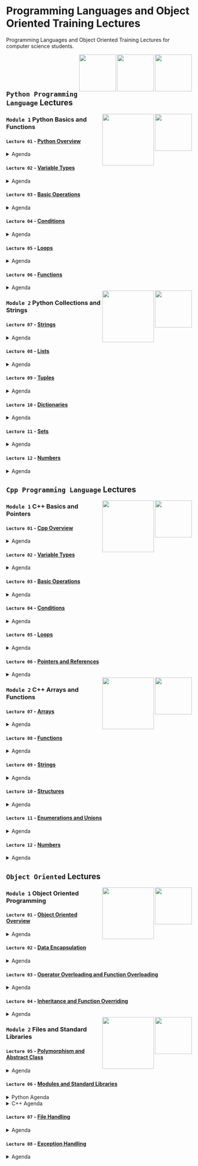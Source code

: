 # Programming Languages and Object Oriented Training Lectures

Programming Languages and Object Oriented Training Lectures for computer science students.

<img align="right" width="100" height="100" src="https://github.com/cs-MohamedAyman/Computer-Science-Textbooks/blob/master/logos/object-oriented.jpg">
<img align="right" width="100" height="100" src="https://github.com/cs-MohamedAyman/Computer-Science-Textbooks/blob/master/logos/cpp.jpg">
<img align="right" width="100" height="100" src="https://github.com/cs-MohamedAyman/Computer-Science-Textbooks/blob/master/logos/python.jpg">

<br>
<br>
<br>
<br>

## `Python Programming Language` Lectures

<img align="right" width="100" height="100" src="https://github.com/cs-MohamedAyman/Computer-Science-Textbooks/blob/master/logos/python.jpg">
<img align="right" width="140" height="140" src="https://github.com/cs-MohamedAyman/Computer-Science-Textbooks/blob/master/logos/practice1.jpg">

### `Module 1` Python Basics and Functions

#### `Lecture 01` - [Python Overview](https://github.com/cs-MohamedAyman/Programming-Languages-and-Object-Oriented-Training/tree/main/Lectures/Python-Programming-Language)
<details>
  <summary>Agenda</summary><br>

  - History of Python
  - Interpreter vs. Compiler
  - Python Identifiers and Reserved Words
  - Lines and Indentation
  - Multiline Statements
  - Quotation and Comments
</details>

#### `Lecture 02` - [Variable Types](https://github.com/cs-MohamedAyman/Programming-Languages-and-Object-Oriented-Training/tree/main/Lectures/Python-Programming-Language)
<details>
  <summary>Agenda</summary><br>
  
  - Python Variables
  - Python Numbers
  - Python Strings
  - Python Lists
  - Python Tuples
  - Python Dictionaries
  - Python Sets
  - Data Type Conversion
</details>

#### `Lecture 03` - [Basic Operations](https://github.com/cs-MohamedAyman/Programming-Languages-and-Object-Oriented-Training/tree/main/Lectures/Python-Programming-Language)
<details>
  <summary>Agenda</summary><br>
  
  - Arithmetic Operators
  - Comparison Operators
  - Bitwise Operators
  - Assignment Operators
  - Logical Operators
  - Membership Operators
  - Identity Operators
  - Operators Precedence
</details>

#### `Lecture 04` - [Conditions](https://github.com/cs-MohamedAyman/Programming-Languages-and-Object-Oriented-Training/tree/main/Lectures/Python-Programming-Language)
<details>
  <summary>Agenda</summary><br>
  
  - Decision making Definition
  - IF Statement
  - IF and ELSE Statements
  - IF, ELIF and ELSE Statements
  - Nested IF Statements
  - Single Statement Suites
</details>

#### `Lecture 05` - [Loops](https://github.com/cs-MohamedAyman/Programming-Languages-and-Object-Oriented-Training/tree/main/Lectures/Python-Programming-Language)
<details>
  <summary>Agenda</summary><br>
  
  - Loop Definition
  - While Loop Statements
  - For Loop Statements
  - Loop Control Statements
  - Else with While Loop
  - Else with For Loop
  - Nested Loops
</details>

#### `Lecture 06` - [Functions](https://github.com/cs-MohamedAyman/Programming-Languages-and-Object-Oriented-Training/tree/main/Lectures/Python-Programming-Language)
<details>
  <summary>Agenda</summary><br>
  
  - Function Definition
  - Function Calls and Return Statement
  - Passing by Reference and Value
  - Function Arguments
  - Anonymous Functions
  - Inner Functions
  - Global and Local Variables
  - Higher Order Functions
</details>

<img align="right" width="100" height="100" src="https://github.com/cs-MohamedAyman/Computer-Science-Textbooks/blob/master/logos/python.jpg">
<img align="right" width="140" height="140" src="https://github.com/cs-MohamedAyman/Computer-Science-Textbooks/blob/master/logos/practice1.jpg">

### `Module 2` Python Collections and Strings

#### `Lecture 07` - [Strings](https://github.com/cs-MohamedAyman/Programming-Languages-and-Object-Oriented-Training/tree/main/Lectures/Python-Programming-Language)
<details>
  <summary>Agenda</summary><br>
  
  - Introduction to String
  - Basic String Operations
  - String Special Operators
  - String Formatting Operator
  - Built-in String Functions
</details>

#### `Lecture 08` - [Lists](https://github.com/cs-MohamedAyman/Programming-Languages-and-Object-Oriented-Training/tree/main/Lectures/Python-Programming-Language)
<details>
  <summary>Agenda</summary><br>
  
  - Introduction to List
  - Basic List Operations
  - List Comprehension
  - Multidimensional Lists
  - Built-in List Functions
</details>

#### `Lecture 09` - [Tuples](https://github.com/cs-MohamedAyman/Programming-Languages-and-Object-Oriented-Training/tree/main/Lectures/Python-Programming-Language)
<details>
  <summary>Agenda</summary><br>
  
  - Introduction to Tuple
  - Basic Tuple Operations
  - Tuple Comprehension
  - Multidimensional Tuple
  - Built-in Tuple Functions
</details>

#### `Lecture 10` - [Dictionaries](https://github.com/cs-MohamedAyman/Programming-Languages-and-Object-Oriented-Training/tree/main/Lectures/Python-Programming-Language)
<details>
  <summary>Agenda</summary><br>
  
  - Introduction to Dictionary
  - Basic Dictionary Operations
  - Dictionary Comprehension
  - Properties of Dictionary keys
  - Built-in Dictionary Functions
</details>

#### `Lecture 11` - [Sets](https://github.com/cs-MohamedAyman/Programming-Languages-and-Object-Oriented-Training/tree/main/Lectures/Python-Programming-Language)
<details>
  <summary>Agenda</summary><br>
  
  - Introduction to Set
  - Basic Set Operations
  - Set Comprehension
  - Set Relations
  - Built-in Set Functions
</details>

#### `Lecture 12` - [Numbers](https://github.com/cs-MohamedAyman/Programming-Languages-and-Object-Oriented-Training/tree/main/Lectures/Python-Programming-Language)
<details>
  <summary>Agenda</summary><br>
  
  - Numbers in Python
  - Math Module
  - Fractions Module
  - Random Module
  - Itertools Module
</details>

## `Cpp Programming Language` Lectures

<img align="right" width="100" height="100" src="https://github.com/cs-MohamedAyman/Computer-Science-Textbooks/blob/master/logos/cpp.jpg">
<img align="right" width="140" height="140" src="https://github.com/cs-MohamedAyman/Computer-Science-Textbooks/blob/master/logos/practice1.jpg">

### `Module 1` C++ Basics and Pointers

#### `Lecture 01` - [Cpp Overview](https://github.com/cs-MohamedAyman/Programming-Languages-and-Object-Oriented-Training/tree/main/Lectures/Cpp-Programming-Language)
<details>
  <summary>Agenda</summary><br>

  - History of C++
  - Interpreter vs. Compiler
  - C++ Identifiers and Reserved Words
  - Lines and Indentation
  - Multiline Statements
  - Quotation and Comments
</details>

#### `Lecture 02` - [Variable Types](https://github.com/cs-MohamedAyman/Programming-Languages-and-Object-Oriented-Training/tree/main/Lectures/Cpp-Programming-Language)
<details>
  <summary>Agenda</summary><br>

  - C++ Variables
  - C++ Integers
  - C++ Floats
  - C++ Strings
  - C++ Arrays
  - Data Type Conversion
</details>

#### `Lecture 03` - [Basic Operations](https://github.com/cs-MohamedAyman/Programming-Languages-and-Object-Oriented-Training/tree/main/Lectures/Cpp-Programming-Language)
<details>
  <summary>Agenda</summary><br>

  - Arithmetic Operators
  - Comparison Operators
  - Bitwise Operators
  - Assignment Operators
  - Logical Operators
  - Operators Precedence
</details>

#### `Lecture 04` - [Conditions](https://github.com/cs-MohamedAyman/Programming-Languages-and-Object-Oriented-Training/tree/main/Lectures/Cpp-Programming-Language)
<details>
  <summary>Agenda</summary><br>

  - Decision making Definition
  - IF Statement
  - IF and ELSE Statements
  - IF, ELSE IF and ELSE Statements
  - Nested IF Statements
  - Single Statement Suites
  - Switch Statement
</details>

#### `Lecture 05` - [Loops](https://github.com/cs-MohamedAyman/Programming-Languages-and-Object-Oriented-Training/tree/main/Lectures/Cpp-Programming-Language)
<details>
  <summary>Agenda</summary><br>

  - Loop Definition
  - While Loop Statements
  - Do While Loop Statements
  - For Loop Statements
  - Nested Loops
  - Loop Control Statements
</details>

#### `Lecture 06` - [Pointers and References](https://github.com/cs-MohamedAyman/Programming-Languages-and-Object-Oriented-Training/tree/main/Lectures/Cpp-Programming-Language)
<details>
  <summary>Agenda</summary><br>

  - Introduction to Pointers
  - Incrementing and Decrementing Pointers
  - Pointer Comparisons
  - Array of Pointers
  - Pointer to a pointer
  - Reference Variables
</details>

<img align="right" width="100" height="100" src="https://github.com/cs-MohamedAyman/Computer-Science-Textbooks/blob/master/logos/cpp.jpg">
<img align="right" width="140" height="140" src="https://github.com/cs-MohamedAyman/Computer-Science-Textbooks/blob/master/logos/practice1.jpg">

### `Module 2` C++ Arrays and Functions

#### `Lecture 07` - [Arrays](https://github.com/cs-MohamedAyman/Programming-Languages-and-Object-Oriented-Training/tree/main/Lectures/Cpp-Programming-Language)
<details>
  <summary>Agenda</summary><br>

  - Introduction to Array
  - Declaring and Initializing Arrays
  - Accessing Array Elements
  - Multidimensional Static Arrays
  - Dynamic Arrays
  - Multi-dimensional Dynamic Arrays
</details>

#### `Lecture 08` - [Functions](https://github.com/cs-MohamedAyman/Programming-Languages-and-Object-Oriented-Training/tree/main/Lectures/Cpp-Programming-Language)
<details>
  <summary>Agenda</summary><br>

  - Function Definition
  - Function Calls and Return Statement
  - Passing by Reference and Value
  - Function Arguments
  - Anonymous Functions
  - Function Prototype
  - Global and Local Variables
  - Higher Order Functions
</details>

#### `Lecture 09` - [Strings](https://github.com/cs-MohamedAyman/Programming-Languages-and-Object-Oriented-Training/tree/main/Lectures/Cpp-Programming-Language)
<details>
  <summary>Agenda</summary><br>

  - Introduction to String
  - Basic String Operations
  - Capacity Functions
  - Element access Functions
  - Modifiers Functions
  - Iterator Functions
  - Manipulating Functions
</details>

#### `Lecture 10` - [Structures](https://github.com/cs-MohamedAyman/Programming-Languages-and-Object-Oriented-Training/tree/main/Lectures/Cpp-Programming-Language)
<details>
  <summary>Agenda</summary><br>

  - Introduction to Structures
  - Accessing Struct Members
  - Constructor and Methods
  - Non-Static Members
  - Nested Structs
  - Pointer of Structure
  - Array of Structure
  - Passing Structure by Reference and Value
</details>

#### `Lecture 11` - [Enumerations and Unions](https://github.com/cs-MohamedAyman/Programming-Languages-and-Object-Oriented-Training/tree/main/Lectures/Cpp-Programming-Language)
<details>
  <summary>Agenda</summary><br>

  - Introduction to Enums and Unions
  - Macro and Typedef
  - Structures vs Unions
  - Nested Enums and Unions
  - Pointer of Enums and Unions
  - Passing Enums and Unions by Reference and Value
</details>

#### `Lecture 12` - [Numbers](https://github.com/cs-MohamedAyman/Programming-Languages-and-Object-Oriented-Training/tree/main/Lectures/Cpp-Programming-Language)
<details>
  <summary>Agenda</summary><br>

  - Numbers in C++
  - Math Module
  - Numeric Module
  - Random Module
  - Iterator Module
</details>

## `Object Oriented` Lectures

<img align="right" width="100" height="100" src="https://github.com/cs-MohamedAyman/Computer-Science-Textbooks/blob/master/logos/object-oriented.jpg">
<img align="right" width="140" height="140" src="https://github.com/cs-MohamedAyman/Computer-Science-Textbooks/blob/master/logos/practice1.jpg">

### `Module 1` Object Oriented Programming

#### `Lecture 01` - [Object Oriented Overview](https://github.com/cs-MohamedAyman/Programming-Languages-and-Object-Oriented-Training/tree/main/Lectures/Object-Oriented)
<details>
  <summary>Agenda</summary><br>

  - Introduction to OOP
  - Classes and Objects
  - Class Attributes
  - Class Methods
  - Class Constructor
  - Class Destructor
</details>

#### `Lecture 02` - [Data Encapsulation](https://github.com/cs-MohamedAyman/Programming-Languages-and-Object-Oriented-Training/tree/main/Lectures/Object-Oriented)
<details>
  <summary>Agenda</summary><br>

  - Introduction to Data Encapsulation
  - Private Variables
  - Private Methods
  - Static Variables
  - Static Methods
  - Class Prototyping
</details>

#### `Lecture 03` - [Operator Overloading and Function Overloading](https://github.com/cs-MohamedAyman/Programming-Languages-and-Object-Oriented-Training/tree/main/Lectures/Object-Oriented)
<details>
  <summary>Agenda</summary><br>

  - Introduction to Operator Overloading
  - Input/Output Operators Overloading
  - Arithmetic Operators Overloading
  - Bitwise Operators Overloading
  - Assignment Operators Overloading
  - Subscripting Operator Overloading
  - Function Overloading
</details>

#### `Lecture 04` - [Inheritance and Function Overriding](https://github.com/cs-MohamedAyman/Programming-Languages-and-Object-Oriented-Training/tree/main/Lectures/Object-Oriented)
<details>
  <summary>Agenda</summary><br>

  - Introduction to Inheritance
  - Access Modifiers
  - Function Overriding
  - Multiple Inheritance
  - Composition Relationship
  - Aggregation Relationship
</details>

<img align="right" width="100" height="100" src="https://github.com/cs-MohamedAyman/Computer-Science-Textbooks/blob/master/logos/object-oriented.jpg">
<img align="right" width="140" height="140" src="https://github.com/cs-MohamedAyman/Computer-Science-Textbooks/blob/master/logos/practice1.jpg">

### `Module 2` Files and Standard Libraries

#### `Lecture 05` - [Polymorphism and Abstract Class](https://github.com/cs-MohamedAyman/Programming-Languages-and-Object-Oriented-Training/tree/main/Lectures/Object-Oriented)
<details>
  <summary>Agenda</summary><br>

  - Introduction to Polymorphism
  - Abstract Method
  - Abstract Class
  - Interface
  - Data Abstraction
  - UML Class Diagram
</details>

#### `Lecture 06` - [Modules and Standard Libraries](https://github.com/cs-MohamedAyman/Programming-Languages-and-Object-Oriented-Training/tree/main/Lectures/Object-Oriented)
<details>
  <summary>Python Agenda</summary><br>

  - Modules in Python
  - Counter Module
  - DefaultDict Module
  - DateTime Module
  - Timedelta Module
  - Calendar Module
</details>

<details>
  <summary>C++ Agenda</summary><br>

  - Modules in C++
  - Cmath Module
  - Random Module
  - Numeric Module
  - Ctime Module
  - C++ Templates
</details>

#### `Lecture 07` - [File Handling](https://github.com/cs-MohamedAyman/Programming-Languages-and-Object-Oriented-Training/tree/main/Lectures/Object-Oriented)
<details>
  <summary>Agenda</summary><br>

  - Introduction to File Handling
  - Text files
  - CSV files
  - Json files
</details>

#### `Lecture 08` - [Exception Handling](https://github.com/cs-MohamedAyman/Programming-Languages-and-Object-Oriented-Training/tree/main/Lectures/Object-Oriented)
<details>
  <summary>Agenda</summary><br>

  - Introduction to Exception Handling
  - Types of Exceptions
  - The except Clause with No Exceptions
  - The except Clause with Multiple Exceptions
  - The try/except, else, and finally
  - Assertions
</details>

